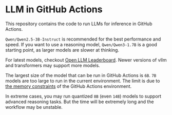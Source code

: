 # LLM in GitHub Actions

This repository contains the code to run LLMs for inference in GitHub Actions.

`Qwen/Qwen2.5-3B-Instruct` is recommended for the best performance and speed. If you want to use a reasoning model, `Qwen/Qwen3-1.7B` is a good starting point, as larger models are slower at thinking.

For latest models, checkout [Open LLM Leaderboard](https://huggingface.co/spaces/open-llm-leaderboard/open_llm_leaderboard#/?params=-1%2C6&official=true). Newer versions of vllm and transformers may support more models.

The largest size of the model that can be run in GitHub Actions is `6B`. `7B` models are too large to run in the current environment.
The limit is due to [the memory constraints](https://docs.github.com/en/actions/using-github-hosted-runners/using-github-hosted-runners/about-github-hosted-runners#standard-github-hosted-runners-for-public-repositories) of the GitHub Actions environment.

In extreme cases, you may run quantized `8B` (even `14B`) models to support advanced reasoning tasks. But the time will be extremely long and the workflow may be unstable.

